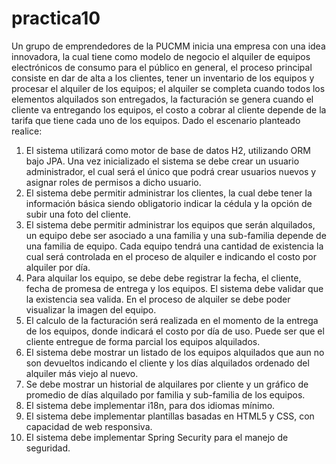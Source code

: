 # practica10

Un grupo de emprendedores de la PUCMM inicia una empresa con una idea innovadora,
la cual tiene como modelo de negocio el alquiler de equipos electrónicos de consumo para
el público en general, el proceso principal consiste en dar de alta a los clientes, tener un
inventario de los equipos y procesar el alquiler de los equipos; el alquiler se completa
cuando todos los elementos alquilados son entregados, la facturación se genera cuando
el cliente va entregando los equipos, el costo a cobrar al cliente depende de la tarifa que
tiene cada uno de los equipos. Dado el escenario planteado realice:


1. El sistema utilizará como motor de base de datos H2, utilizando ORM bajo JPA.
Una vez inicializado el sistema se debe crear un usuario administrador, el cual será
el único que podrá crear usuarios nuevos y asignar roles de permisos a dicho
usuario.
2. El sistema debe permitir administrar los clientes, la cual debe tener la información
básica siendo obligatorio indicar la cédula y la opción de subir una foto del cliente.
3. El sistema debe permitir administrar los equipos que serán alquilados, un equipo
debe ser asociado a una familia y una sub-familia depende de una familia de
equipo. Cada equipo tendrá una cantidad de existencia la cual será controlada en
el proceso de alquiler e indicando el costo por alquiler por día.
4. Para alquilar los equipo, se debe debe registrar la fecha, el cliente, fecha de
promesa de entrega y los equipos. El sistema debe validar que la existencia sea
valida. En el proceso de alquiler se debe poder visualizar la imagen del equipo.
5. El calculo de la facturación será realizada en el momento de la entrega de los
equipos, donde indicará el costo por día de uso. Puede ser que el cliente entregue
de forma parcial los equipos alquilados.
6. El sistema debe mostrar un listado de los equipos alquilados que aun no son
devueltos indicando el cliente y los días alquilados ordenado del alquiler más viejo
al nuevo.
7. Se debe mostrar un historial de alquilares por cliente y un gráfico de promedio de
días alquilado por familia y sub-familia de los equipos.
8. El sistema debe implementar i18n, para dos idiomas mínimo.
9. El sistema debe implementar plantillas basadas en HTML5 y CSS, con capacidad
de web responsiva.
10. El sistema debe implementar Spring Security para el manejo de seguridad.
